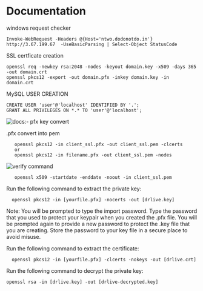 # Documentation

  windows request checker


    Invoke-WebRequest -Headers @{Host='ntwo.dodonotdo.in'} http://3.67.199.67  -UseBasicParsing | Select-Object StatusCode

  SSL certficate creation 

    openssl req -newkey rsa:2048 -nodes -keyout domain.key -x509 -days 365 -out domain.crt
    openssl pkcs12 -export -out domain.pfx -inkey domain.key -in domain.crt 
    
  MySQL USER CREATION
  
    CREATE USER 'user'@'localhost' IDENTIFIED BY '.';
    GRANT ALL PRIVILEGES ON *.* TO 'user'@'localhost';

![docs:- pfx key convert](https://www.ibm.com/docs/en/arl/9.7?topic=certification-extracting-certificate-keys-from-pfx-file)

   .pfx convert into pem
   
       openssl pkcs12 -in client_ssl.pfx -out client_ssl.pem -clcerts
       or
       openssl pkcs12 -in filename.pfx -out client_ssl.pem -nodes
       
   ![verify command](https://docs.apigee.com/how-to-guides/validating-certificate-chain)
       
       openssl x509 -startdate -enddate -noout -in client_ssl.pem
       

   Run the following command to extract the private key:

      openssl pkcs12 -in [yourfile.pfx] -nocerts -out [drlive.key]

   Note: You will be prompted to type the import password. Type the password that you used to protect your keypair when you created the .pfx file. You will be prompted again to provide a new password to protect the .key file that you are creating. Store the password to your key file in a secure place to avoid misuse.

    
   Run the following command to extract the certificate:

      openssl pkcs12 -in [yourfile.pfx] -clcerts -nokeys -out [drlive.crt]

   Run the following command to decrypt the private key:

    openssl rsa -in [drlive.key] -out [drlive-decrypted.key]

